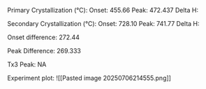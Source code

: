 Primary Crystallization (°C):
	Onset: 455.66
	Peak: 472.437
	Delta H:
	
Secondary Crystallization  (°C):
	Onset: 728.10
	Peak: 741.77
	Delta H:
	
Onset difference: 272.44

Peak Difference: 269.333

Tx3 Peak: NA

Experiment plot:
![[Pasted image 20250706214555.png]]
